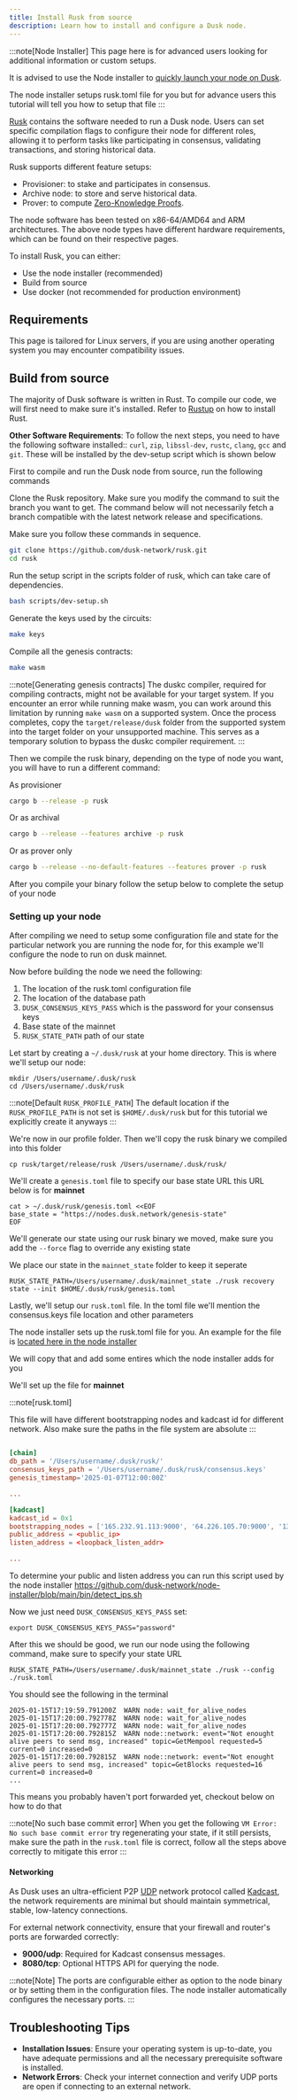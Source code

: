 ```yaml
---
title: Install Rusk from source
description: Learn how to install and configure a Dusk node.
---
```


:::note[Node Installer]
This page here is for advanced users looking for additional information or custom setups.

It is advised to use the Node installer to [quickly launch your node on Dusk](/operator/guides/provisioner-node).

The node installer setups rusk.toml file for you but for advance users this tutorial will tell you how to setup that file
:::

<a href="https://github.com/dusk-network/rusk" target="_blank">Rusk</a> contains the software needed to run a Dusk node. Users can set specific compilation flags to configure their node for different roles, allowing it to perform tasks like participating in consensus, validating transactions, and storing historical data.

Rusk supports different feature setups:
- Provisioner: to stake and participates in consensus.
- Archive node: to store and serve historical data.
- Prover: to compute [Zero-Knowledge Proofs](/learn/deep-dive/cryptography/zkp).

The node software has been tested on x86-64/AMD64 and ARM architectures. The above node types have different hardware requirements, which can be found on their respective pages.

To install Rusk, you can either:
- Use the node installer (recommended)
- Build from source
- Use docker (not recommended for production environment)

## Requirements

This page is tailored for Linux servers, if you are using another operating system you may encounter compatibility issues.

## Build from source

The majority of Dusk software is written in Rust. To compile our code, we will first need to make sure it's installed. Refer to <a href="https://rustup.rs/" target="_blank">Rustup</a> on how to install Rust.

**Other Software Requirements**: To follow the next steps, you need to have the following software installed:: `curl`, `zip`, `libssl-dev`, `rustc`, `clang`, `gcc` and `git`. These will be installed by the dev-setup script which is shown below

First to compile and run the Dusk node from source, run the following commands

Clone the Rusk repository. Make sure you modify the command to suit the branch you want to get. The command below will not necessarily fetch a branch compatible with the latest network release and specifications.

Make sure you follow these commands in sequence.

```bash
git clone https://github.com/dusk-network/rusk.git
cd rusk
```

Run the setup script in the scripts folder of rusk, which can take care of dependencies.

```bash
bash scripts/dev-setup.sh
```

Generate the keys used by the circuits:

```bash
make keys
```

Compile all the genesis contracts:

```bash
make wasm
```

:::note[Generating genesis contracts]
The duskc compiler, required for compiling contracts, might not be available for your target system. If you encounter an error while running make wasm, you can work around this limitation by running `make wasm` on a supported system. Once the process completes, copy the `target/release/dusk` folder from the supported system into the target folder on your unsupported machine. This serves as a temporary solution to bypass the duskc compiler requirement.
:::

Then we compile the rusk binary, depending on the type of node you want, you will have to run a different command:

As provisioner

```bash
cargo b --release -p rusk
```

Or as archival

```bash
cargo b --release --features archive -p rusk 
```

Or as prover only

```bash
cargo b --release --no-default-features --features prover -p rusk
```

After you compile your binary follow the setup below to complete the setup of your node

### Setting up your node

After compiling we need to setup some configuration file and state for the particular network you are running the node for, for this example we'll configure the node to run on dusk mainnet.

Now before building the node we need the following:

1. The location of the rusk.toml configuration file
2. The location of the database path
3. `DUSK_CONSENSUS_KEYS_PASS` which is the password for your consensus keys
4. Base state of the mainnet 
5. `RUSK_STATE_PATH` path of our state 

Let start by creating a `~/.dusk/rusk` at your home directory. This is where we'll setup our node:

```
mkdir /Users/username/.dusk/rusk
cd /Users/username/.dusk/rusk
```

:::note[Default `RUSK_PROFILE_PATH`]
The default location if the `RUSK_PROFILE_PATH` is not set is `$HOME/.dusk/rusk` but for this tutorial we explicitly create it anyways
:::

We're now in our profile folder. Then we'll copy the rusk binary we compiled into this folder

```
cp rusk/target/release/rusk /Users/username/.dusk/rusk/
```

We'll create a `genesis.toml` file to specify our base state URL
this URL below is for **mainnet**

```
cat > ~/.dusk/rusk/genesis.toml <<EOF
base_state = "https://nodes.dusk.network/genesis-state"
EOF
```

We'll generate our state using our rusk binary we moved, make sure you add the `--force` flag to override any existing state

We place our state in the `mainnet_state` folder to keep it seperate 

```
RUSK_STATE_PATH=/Users/username/.dusk/mainnet_state ./rusk recovery state --init $HOME/.dusk/rusk/genesis.toml
```

Lastly, we'll setup our `rusk.toml` file. In the toml file we'll mention the consensus.keys file location and other parameters

The node installer sets up the rusk.toml file for you. An example for the file is [located here in the node installer](https://github.com/dusk-network/node-installer/blob/main/conf/rusk.toml)

We will copy that and add some entires which the node installer adds for you

We'll set up the file for **mainnet** 

:::note[rusk.toml]

This file will have different bootstrapping nodes and kadcast id for different network. Also make sure the paths in the file system are absolute 
:::

```toml

[chain]
db_path = '/Users/username/.dusk/rusk/'
consensus_keys_path = '/Users/username/.dusk/rusk/consensus.keys'
genesis_timestamp='2025-01-07T12:00:00Z'

...

[kadcast]
kadcast_id = 0x1
bootstrapping_nodes = ['165.232.91.113:9000', '64.226.105.70:9000', '137.184.232.115:9000']
public_address = <public_ip>
listen_address = <loopback_listen_addr>

...
```


To determine your public and listen address you can run this script used by the node installer https://github.com/dusk-network/node-installer/blob/main/bin/detect_ips.sh

Now we just need `DUSK_CONSENSUS_KEYS_PASS` set:

```
export DUSK_CONSENSUS_KEYS_PASS="password"
```

After this we should be good, we run our node using the following command, make sure to specify your state URL

```
RUSK_STATE_PATH=/Users/username/.dusk/mainnet_state ./rusk --config ./rusk.toml
```

You should see the following in the terminal

```
2025-01-15T17:19:59.791200Z  WARN node: wait_for_alive_nodes
2025-01-15T17:20:00.792778Z  WARN node: wait_for_alive_nodes
2025-01-15T17:20:00.792777Z  WARN node: wait_for_alive_nodes
2025-01-15T17:20:00.792815Z  WARN node::network: event="Not enought alive peers to send msg, increased" topic=GetMempool requested=5 current=0 increased=0
2025-01-15T17:20:00.792815Z  WARN node::network: event="Not enought alive peers to send msg, increased" topic=GetBlocks requested=16 current=0 increased=0
...
```

This means you probably haven't port forwarded yet, checkout below on how to do that

:::note[No such base commit error]
When you get the following `VM Error: No such base commit error` try regenerating your state, if it still persists, make sure the path in the `rusk.toml` file is correct, follow all the steps above correctly to mitigate this error
:::

#### Networking

As Dusk uses an ultra-efficient P2P <a href="https://en.wikipedia.org/wiki/User_Datagram_Protocol" target="_blank">UDP</a> network protocol called <a href="https://github.com/dusk-network/kadcast/blob/main/README.md" target="_blank">Kadcast</a>, the network requirements are minimal but should maintain symmetrical, stable, low-latency connections.

For external network connectivity, ensure that your firewall and router's ports are forwarded correctly:

- **9000/udp**: Required for Kadcast consensus messages.
- **8080/tcp**: Optional HTTPS API for querying the node.

:::note[Note]
The ports are configurable either as option to the node binary or by setting them in the configuration files. The node installer automatically configures the necessary ports.
:::

## Troubleshooting Tips

* **Installation Issues**: Ensure your operating system is up-to-date, you have adequate permissions and all the necessary prerequisite software is installed.
* **Network Errors**: Check your internet connection and verify UDP ports are open if connecting to an external network.

